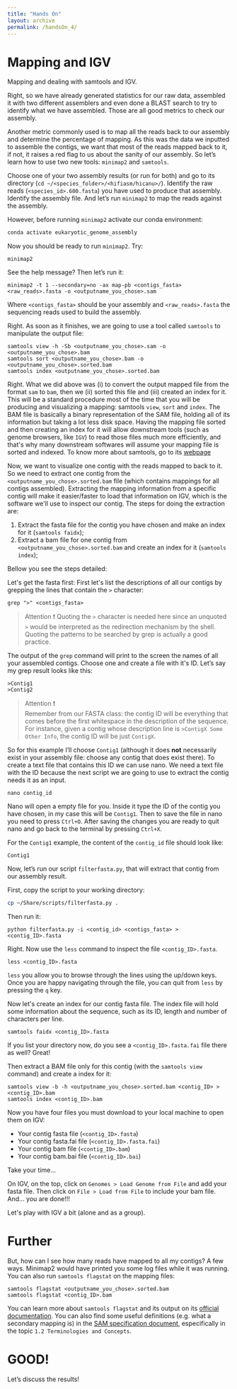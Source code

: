```yaml
---
title: "Hands On"
layout: archive
permalink: /handsOn_4/
---  
```


# Mapping and IGV

Mapping and dealing with samtools and IGV.

Right, so we have already generated statistics for our raw data, assembled it with two different assemblers and even done a BLAST search to try to identify what we have assembled. Those are all good metrics to check our assembly. 

Another metric commonly used is to map all the reads back to our assembly and determine the percentage of mapping. As this was the data we inputted to assemble the contigs, we want that most of the reads mapped back to it, if not, it raises a red flag to us about the sanity of our assembly. So let’s learn how to use two new tools: `minimap2` and `samtools`.

Choose one of your two assembly results (or run for both) and go to its directory (`cd ~/<species_folder>/<hifiasm/hicanu>/`). Identify the raw reads (`<species_id>.600.fasta`) you have used to produce that assembly. Identify the assembly file. And let’s run `minimap2` to map the reads against the assembly.

However, before running `minimap2` activate our conda environment:  

```bash
conda activate eukaryotic_genome_assembly
```

Now you should be ready to run `minimap2`. Try:

```console  
minimap2
```  

See the help message? Then let’s run it:

```console  
minimap2 -t 1 --secondary=no -ax map-pb <contigs_fasta> <raw_reads>.fasta -o <outputname_you_chose>.sam
```  

Where `<contigs_fasta>` should be your assembly and `<raw_reads>.fasta` the sequencing reads used to build the assembly. 

Right. As soon as it finishes, we are going to use a tool called `samtools` to manipulate the output file:

```console  
samtools view -h -Sb <outputname_you_chose>.sam -o <outputname_you_chose>.bam
samtools sort <outputname_you_chose>.bam -o <outputname_you_chose>.sorted.bam
samtools index <outputname_you_chose>.sorted.bam
``` 
Right. What we did above was (i) to convert the output mapped file from the format `sam` to `bam`, then we (ii) sorted this file and (iii) created an index for it. This will be a standard procedure most of the time that you will be producing and visualizing a mapping: samtools `view`, `sort` and `index`. The BAM file is basically a binary representation of the SAM file, holding all of its information but taking a lot less disk space. Having the mapping file sorted and then creating an index for it will allow downstream tools (such as genome browsers, like `IGV`) to read those files much more efficiently, and that's why many downstream softwares will assume your mapping file is sorted and indexed.
To know more about samtools, go to its [webpage](https://samtools.github.io)

Now, we want to visualize one contig with the reads mapped to back to it. So we need to extract one contig from the `<outputname_you_chose>.sorted.bam` file (which contains mappings for all contigs assembled). Extracting the mapping information from a specific contig will make it easier/faster to load that information on IGV, which is the software we'll use to inspect our contig. The steps for doing the extraction are:  

1. Extract the fasta file for the contig you have chosen and make an index for it (`samtools faidx`);  
2. Extract a bam file for one contig from `<outputname_you_chose>.sorted.bam` and create an index for it (`samtools index`);  

Bellow you see the steps detailed:

Let's get the fasta first:
First let's list the descriptions of all our contigs by grepping the lines that contain the `>` character:  

```console  
grep ">" <contigs_fasta> 
```

> Attention :exclamation:
> Quoting the `>` character is needed here since an unquoted `>` would be interpreted as the redirection mechanism by the shell. Quoting the patterns to be searched by grep is actually a good practice. 

The output of the `grep` command will print to the screen the names of all your assembled contigs. Choose one and create a file with it's ID. Let’s say my grep result looks like this:

```
>Contig1
>Contig2
```

> Attention :exclamation:  
> Remember from our FASTA class: the contig ID will be everything that comes before the first whitespace in the description of the sequence. For instance, given a contig whose description line is `>ContigX Some Other Info`, the contig ID will be just `ContigX`. 

So for this example I’ll choose `Contig1` (although it does **not** necessarily exist in your assembly file: choose any contig that does exist there). To create a text file that contains this ID we can use nano. We need a text file with the ID because the next script we are going to use to extract the contig needs it as an input. 

```console  
nano contig_id
```  

Nano will open a empty file for you. Inside it type the ID of the contig you have chosen, in my case this will be `Contig1`. Then to save  the file in nano you need to press `Ctrl+O`. After saving the changes you are ready to quit nano and go back to the terminal by pressing `Ctrl+X`. 

For the `Contig1` example, the content of the `contig_id` file should look like:  

```console
Contig1
```

Now, let’s run our script `filterfasta.py`, that will extract that contig from our assembly result. 

First, copy the script to your working directory:  

```bash  
cp ~/Share/scripts/filterfasta.py .
```

Then run it:

```console  
python filterfasta.py -i <contig_id> <contigs_fasta> > <contig_ID>.fasta
```  

Right. Now use the `less` command to inspect the file `<contig_ID>.fasta`.

```console  
less <contig_ID>.fasta
``` 

`less` you allow you to browse through the lines using the up/down keys. Once you are happy navigating through the file, you can quit from `less` by pressing the `q` key. 

Now let's create an index for our contig fasta file. The index file will hold some information about the sequence, such as its ID, length and number of characters per line.

```console  
samtools faidx <contig_ID>.fasta
``` 

If you list your directory now, do you see a `<contig_ID>.fasta.fai` file there as well? Great!

Then extract a BAM file only for this contig (with the `samtools view` command) and create a index for it:

```console  
samtools view -b -h <outputname_you_chose>.sorted.bam <contig_ID> > <contig_ID>.bam
samtools index <contig_ID>.bam
``` 

Now you have four files you must download to your local machine to open them on IGV:

* Your contig fasta file (`<contig_ID>.fasta`)
* Your contig fasta.fai file (`<contig_ID>.fasta.fai`)
* Your contig bam file (`<contig_ID>.bam`)
* Your contig bam.bai file (`<contig_ID>.bai`)

Take your time…

On IGV, on the top, click on `Genomes > Load Genome from File` and add your fasta file. Then click on `File > Load from File` to include your bam file. And… you are done!!! 

Let's play with IGV a bit (alone and as a group).

# Further

But, how can I see how many reads have mapped to all my contigs? 
A few ways.
Minimap2 would have printed you some log files while it was running.
You can also run `samtools flagstat` on the mapping files:

```console  
samtools flagstat <outputname_you_chose>.sorted.bam
samtools flagstat <contig_ID>.bam
``` 

You can learn more about `samtools flagstat` and its output on its [official documentation](http://www.htslib.org/doc/samtools-flagstat.html). You can also find some useful definitions (e.g. what a secondary mapping is) in the [SAM specification document](https://samtools.github.io/hts-specs/SAMv1.pdf), especifically in the topic `1.2 Terminologies and Concepts`.

# GOOD!

Let’s discuss the results!

